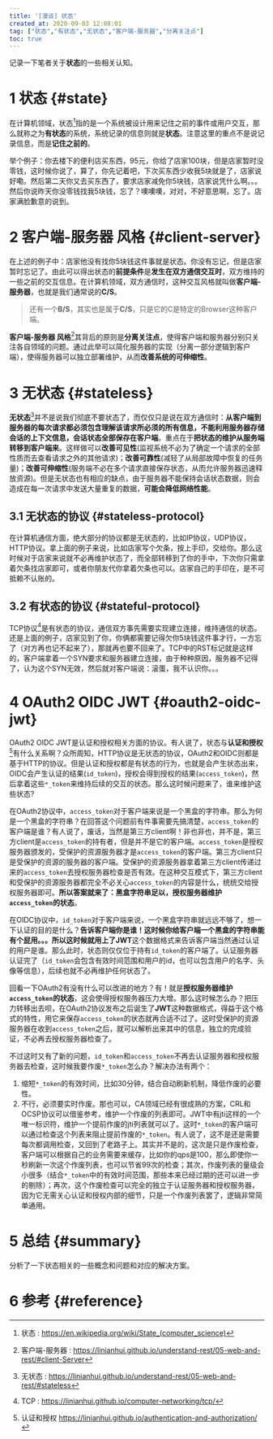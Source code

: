 ```yaml
---
title: '[漫谈] 状态'
created_at: 2020-09-03 12:08:01
tag: ["状态","有状态","无状态","客户端-服务器","分离关注点"]
toc: true
---
```


记录一下笔者关于**状态**的一些相关认知。

# 1 状态 {#state}

在计算机领域，状态[^state]指的是一个系统被设计用来记住之前的事件或用户交互，那么就称之为**有状态**的系统，系统记录的信息则就是**状态**。注意这里的重点不是说记录信息，而是**记住之前的**。

举个例子：你去楼下的便利店买东西，95元，你给了店家100块，但是店家暂时没零钱，这时候你说了，算了，你先记着吧，下次买东西少收我5块就是了，店家说好嘞。然后第二天你又去买东西了，要求店家减免你5块钱，店家说凭什么啊。。。然后你说昨天你没零钱找我5块钱，忘了？噢噢噢，对对，不好意思啊，忘了。店家满脸歉意的说到。

# 2 客户端-服务器 风格 {#client-server}

在上述的例子中：店家他没有找你5块钱这件事就是状态。你没有忘记，但是店家暂时忘记了。由此可以得出状态的**前提条件**是**发生在双方通信交互时**，双方维持的一些之前的交互信息。在计算机领域，双方通信时，这种交互风格就叫做**客户端-服务器**，也就是我们通常说的**C/S**。

> 还有一个**B/S**，其实也是属于**C/S**，只是它的C是特定的Browser这种客户端。

**客户端-服务器 风格**[^client-server]其背后的原则是**分离关注点**，使得客户端和服务器分别只关注各自领域的问题。通过此举可以简化服务器的实现（分离一部分逻辑到客户端），使得服务器可以独立部署维护，从而**改善系统的可伸缩性**。

# 3 无状态 {#stateless}

**无状态**[^stateless]并不是说我们彻底不要状态了，而仅仅只是说在双方通信时：**从客户端到服务器的每次请求都必须包含理解该请求所必须的所有信息，不能利用服务器存储会话的上下文信息，会话状态全部保存在客户端**。重点在于**把状态的维护从服务端转移到客户端来**。这样做可以**改善可见性**(监视系统不必为了确定一个请求的全部性质而去查看请求之外的其他请求)；**改善可靠性**(减轻了从局部故障中恢复的任务量)；**改善可伸缩性**(服务端不必在多个请求直接保存状态，从而允许服务器迅速释放资源)。但是无状态也有相应的缺点，由于服务器不能保持会话状态数据，则会造成在每一次请求中发送大量重复的数据，**可能会降低网络性能**。

## 3.1 无状态的协议 {#stateless-protocol}

在计算机通信方面，绝大部分的协议都是无状态的，比如IP协议，UDP协议，HTTP协议。拿上面的例子来说，比如店家写个欠条，按上手印，交给你。那么这时候对于店家来说就不必再维护状态了，而全部转移到了你的手中，下次你只需拿着欠条找店家即可，或者你朋友代你拿着欠条也可以。店家自己的手印在，是不可抵赖不认账的。

## 3.2 有状态的协议 {#stateful-protocol}

TCP协议[^tcp]是有状态的协议，通信双方事先需要实现建立连接，维持通信的状态。还是上面的例子，店家见到了你，你俩都需要记得欠你5块钱这件事才行，一方忘了（对方再也记不起来了），那就再也要不回来了。TCP中的RST标记就是这样的，客户端拿着一个SYN要求和服务器建立连接，由于种种原因，服务器不记得了，认为这个SYN无效，然后就对客户端说：滚蛋，我不认识你。。。 

# 4 OAuth2 OIDC JWT {#oauth2-oidc-jwt}

OAuth2 OIDC JWT是认证和授权相关方面的协议。有人说了，状态与**认证和授权**[^authentication-and-authorization]有什么关系啊？众所周知，HTTP协议是无状态的协议，OAuth2和OIDC则都是基于HTTP的协议。但是认证和授权都是有状态的行为，也就是会产生状态出来，OIDC会产生认证的结果(`id_token`)，授权会得到授权的结果(`access_token`)，然后拿着这些`*_token`来维持后续的交互的状态。那么这时候问题来了，谁来维护这些状态? 

在OAuth2协议中，`access_token`对于客户端来说是一个黑盒的字符串。那么为何是一个黑盒的字符串？在回答这个问题前有件事需要先搞清楚，`access_token`的客户端是谁？有人说了，废话，当然是第三方client啊！非也非也，并不是，第三方client是`access_token`的持有者，但是并不是它的客户端。`access_token`是授权服务器颁发的，受保护的资源服务器才是`access_token`的客户端。第三方client只是受保护的资源的服务器的客户端。受保护的资源服务器拿着第三方client传递过来的`access_token`去授权服务器检查是否有效。在这种交互模式下，第三方client和受保护的资源服务器都完全不必关心`access_token`的内容是什么，统统交给授权服务器即可。**所以答案就来了：黑盒字符串足以，授权服务器维护`access_token`的状态**。

在OIDC协议中，`id_token`对于客户端来说，一个黑盒字符串就远远不够了，想一下认证的目的是什么？**告诉客户端你是谁！**这时候你给客户端一个黑盒的字符串能有个屁用。。。所以这时候就用上了**JWT**这个数据格式来告诉客户端当然通过认证的用户是谁。那么此时，状态则仅仅位于持有`id_token`的客户端了。认证服务器认证完了（`id_token`会包含有效时间范围和用户的id，也可以包含用户的名字、头像等信息），后续也就不必再维护任何状态了。

回看一下OAuth2有没有什么可以改进的地方？有！就是**授权服务器维护`access_token`的状态**，这会使得授权服务器压力大增。那么这时候怎么办？把压力转移出去呗，在OAuth2协议发布之后诞生了**JWT**这种数据格式，得益于这个格式的特性，用它来保存`access_token`的状态就再合适不过了。这时受保护的资源服务器在收到`access_token`之后，就可以解析出来其中的信息，独立的完成验证，不必再去授权服务器检查了。

不过这时又有了新的问题，`id_token`和`access_token`不再去认证服务器和授权服务器去检查，这时候我要作废`*_token`怎么办？解决办法有两个：

1. 缩短`*_token`的有效时间，比如30分钟，结合自动刷新机制，降低作废的必要性。
2. 不行，必须要实时作废。那也可以，CA领域已经有很成熟的方案，CRL和OCSP协议可以借鉴参考，维护一个作废的列表即可。JWT中有jti这样的一个唯一标识符，维护一个提前作废的jti列表就可以了。这时`*_token`的客户端可以通过检查这个列表来阻止提前作废的`*_token`。有人说了，这不是还是需要每次都调用检查，又回到了老路子上。其实并不是的，这次是只是作废检查，客户端可以根据自己的业务需要来缓存，比如你的qps是100，那么即使你一秒刷新一次这个作废列表，也可以节省99次的检查；其次，作废列表的量级会小很多（结合`*_token`中的有效时间范围，那些本来已经过期的还可以进一步的剔除）；再次，这个作废检查可以完全的独立于认证服务器和授权服务器，因为它无需关心认证和授权内部的细节，只是一个作废列表罢了，逻辑非常简单通用。

# 5 总结 {#summary}

分析了一下状态相关的一些概念和问题和对应的解决方案。

# 6 参考 {#reference}

[^state]:状态 : <https://en.wikipedia.org/wiki/State_(computer_science)>
[^client-server]:客户端-服务器 : <https://linianhui.github.io/understand-rest/05-web-and-rest/#client-Server> 
[^stateless]:无状态 : <https://linianhui.github.io/understand-rest/05-web-and-rest/#stateless> 
[^tcp]:TCP : <https://linianhui.github.io/computer-networking/tcp/>
[^authentication-and-authorization]: 认证和授权 <https://linianhui.github.io/authentication-and-authorization/>